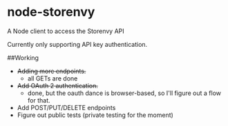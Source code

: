node-storenvy
=============

A Node client to access the Storenvy API

Currently only supporting API key authentication.

##Working
- ~~Adding more endpoints.~~
  - all GETs are done
- ~~Add OAuth 2 authentication.~~
  - done, but the oauth dance is browser-based, so I'll figure out a flow for that.
- Add POST/PUT/DELETE endpoints
- Figure out public tests (private testing for the moment)
